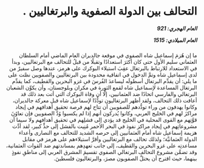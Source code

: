 <h1 dir="rtl">التحالف بين الدولة الصفوية والبرتغاليين .</h1>

<h5 dir="rtl">العام الهجري:  921

العام الميلادي: 1515

</h5>

<p dir="rtl">ما إن هُزمَ إسماعيل شاه الصفوي في موقعة جالديران العام الماضي أمام السلطان العثماني سليم الأول حتى كان أكثرَ استعدادًا وتقبلًا من قبلُ للتحالف مع البرتغاليين، وبدأ في الاستعداد للارتباط بالبرتغال عقِبَ استيلاء البوكرك على هرمز، عندها وصل سفيرٌ من لدى إسماعيل شاه وتمَّ الدخول في اتفاقية محدودة بين البرتغاليين والصفويين نصَّت على ما يلي: أن يقدِّم البرتغال أسطولَه ليساعدَ الفُرسَ في غزو البحرين والقطيف، كما يقدِّم البرتغال المساعدة لإسماعيل شاه لقمع الثورة في مكران وبلوجستان، وأن يكوِّن الشعبان البرتغالي والفارسي اتحادًا ضد العثمانيين، إلَّا أن وفاة البوكرك التي أتت بعد ذلك قد أعاقت ذلك التحالف، ولقد أظهر البرتغاليون تودُّدًا لإسماعيل شاه قبل معركة جالديران، وكانوا يهدفون من وراء تودُّدهم للصفويين أن تتاح لهم فرصة تحقيق أهدافهم في إيجاد مراكزَ لهم في الخليج العربي، وكانوا يُدركون أنهم إذا لم يكسبوا وُدَّ الصفويين فإن تعاوُنَ قوَّتِهم مع القوى المحلية في الخليج قد يؤدي إلى فشلِهم في تحقيق أهدافهم ولا سيما أن مشروعاتِهم في إيجاد مراكز نفوذ في البحر الأحمر مُنِيت بالفشل إلى حدٍّ كبير، لقد أدَّت هزيمة إسماعيل شاه أمام العثمانيين إلى حرصه الشديد للتحالف مع النصارى وأعداء الدولة العثمانيَّة؛ ولذلك تحالف مع البرتغاليين وأقرَّ استيلاءهم على هرمز في مقابل مساعدتِه على غزو البحرين والقطيف، إلى جانب تعهدِهم بمساندتهم ضد القوات العثمانية، وقد تضمَّن مشروع التحالف البرتغالي الصفوي تقسيمَ المشرق العربي إلى مناطقِ نفوذٍ بينهما، حيث اقترح أن يحتلَّ الصفويون مصرَ، والبرتغاليون فلسطينَ.</p></br>
